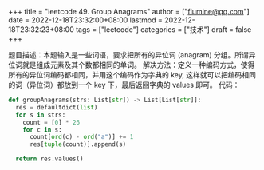 +++
title = "leetcode 49. Group Anagrams"
author = ["flumine@qq.com"]
date = 2022-12-18T23:32:00+08:00
lastmod = 2022-12-18T23:32:23+08:00
tags = ["leetcode"]
categories = ["技术"]
draft = false
+++

题目描述：本题输入是一些词语，要求把所有的异位词 (anagram) 分组。所谓异位词就是组成元素及其个数都相同的单词。
解决方法：定义一种编码方式，使得所有的异位词编码都相同，并用这个编码作为字典的 key, 这样就可以把编码相同的词（异位词）都放到一个 key 下，最后返回字典的 values 即可。
代码：

```python
def groupAnagrams(strs: List[str]) -> List[List[str]]:
  res = defaultdict(list)
  for s in strs:
    count = [0] * 26
    for c in s:
      count[ord(c) - ord("a")] += 1
      res[tuple(count)].append(s)

  return res.values()
```
